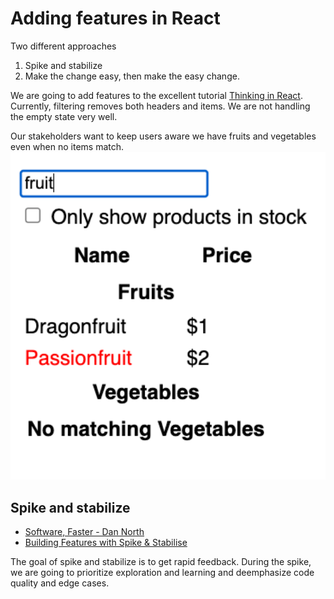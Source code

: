 # Adding features in React 

Two different approaches

1. Spike and stabilize
2. Make the change easy, then make the easy change.

We are going to add features to the excellent tutorial [Thinking in React](https://react.dev/learn/thinking-in-react).  Currently, filtering removes both headers and items.  We are not handling the empty state very well.

Our stakeholders want to keep users aware we have fruits and vegetables even when no items match.  
<img src="./assets/change.png" 
    alt="how to draw an owl" width="540"/>


## Spike and stabilize

* [Software, Faster - Dan North](https://youtu.be/USc-yLHXNUg?t=950)
* [Building Features with Spike & Stabilise](https://medium.com/ingeniouslysimple/building-features-with-spike-stabilise-1906a9006a87)

The goal of spike and stabilize  is to get rapid feedback.  During the spike, we are going to prioritize exploration and learning and deemphasize code quality and edge cases.   


